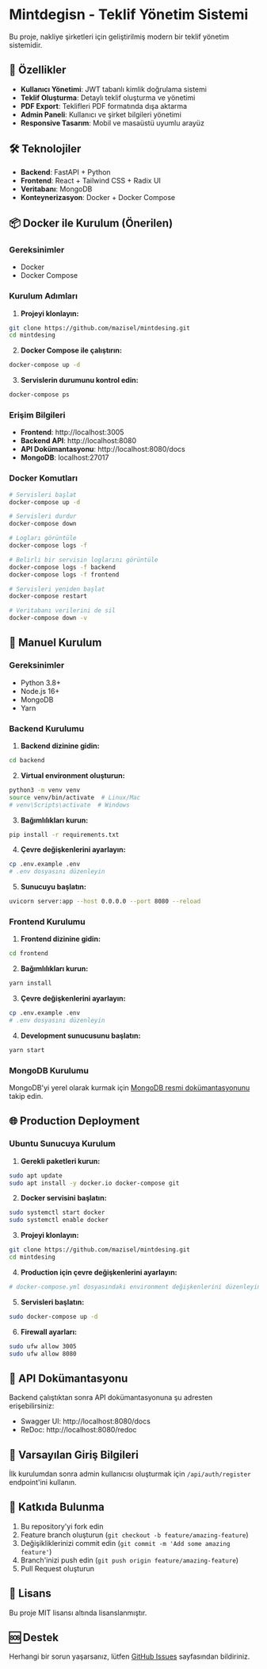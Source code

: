 # Mintdegisn - Teklif Yönetim Sistemi

Bu proje, nakliye şirketleri için geliştirilmiş modern bir teklif yönetim sistemidir.

## 🚀 Özellikler

- **Kullanıcı Yönetimi**: JWT tabanlı kimlik doğrulama sistemi
- **Teklif Oluşturma**: Detaylı teklif oluşturma ve yönetimi
- **PDF Export**: Teklifleri PDF formatında dışa aktarma
- **Admin Paneli**: Kullanıcı ve şirket bilgileri yönetimi
- **Responsive Tasarım**: Mobil ve masaüstü uyumlu arayüz

## 🛠️ Teknolojiler

- **Backend**: FastAPI + Python
- **Frontend**: React + Tailwind CSS + Radix UI
- **Veritabanı**: MongoDB
- **Konteynerizasyon**: Docker + Docker Compose

## 📦 Docker ile Kurulum (Önerilen)

### Gereksinimler
- Docker
- Docker Compose

### Kurulum Adımları

1. **Projeyi klonlayın:**
```bash
git clone https://github.com/mazisel/mintdesing.git
cd mintdesing
```

2. **Docker Compose ile çalıştırın:**
```bash
docker-compose up -d
```

3. **Servislerin durumunu kontrol edin:**
```bash
docker-compose ps
```

### Erişim Bilgileri
- **Frontend**: http://localhost:3005
- **Backend API**: http://localhost:8080
- **API Dokümantasyonu**: http://localhost:8080/docs
- **MongoDB**: localhost:27017

### Docker Komutları

```bash
# Servisleri başlat
docker-compose up -d

# Servisleri durdur
docker-compose down

# Logları görüntüle
docker-compose logs -f

# Belirli bir servisin loglarını görüntüle
docker-compose logs -f backend
docker-compose logs -f frontend

# Servisleri yeniden başlat
docker-compose restart

# Veritabanı verilerini de sil
docker-compose down -v
```

## 🔧 Manuel Kurulum

### Gereksinimler
- Python 3.8+
- Node.js 16+
- MongoDB
- Yarn

### Backend Kurulumu

1. **Backend dizinine gidin:**
```bash
cd backend
```

2. **Virtual environment oluşturun:**
```bash
python3 -m venv venv
source venv/bin/activate  # Linux/Mac
# venv\Scripts\activate  # Windows
```

3. **Bağımlılıkları kurun:**
```bash
pip install -r requirements.txt
```

4. **Çevre değişkenlerini ayarlayın:**
```bash
cp .env.example .env
# .env dosyasını düzenleyin
```

5. **Sunucuyu başlatın:**
```bash
uvicorn server:app --host 0.0.0.0 --port 8080 --reload
```

### Frontend Kurulumu

1. **Frontend dizinine gidin:**
```bash
cd frontend
```

2. **Bağımlılıkları kurun:**
```bash
yarn install
```

3. **Çevre değişkenlerini ayarlayın:**
```bash
cp .env.example .env
# .env dosyasını düzenleyin
```

4. **Development sunucusunu başlatın:**
```bash
yarn start
```

### MongoDB Kurulumu

MongoDB'yi yerel olarak kurmak için [MongoDB resmi dokümantasyonunu](https://docs.mongodb.com/manual/installation/) takip edin.

## 🌐 Production Deployment

### Ubuntu Sunucuya Kurulum

1. **Gerekli paketleri kurun:**
```bash
sudo apt update
sudo apt install -y docker.io docker-compose git
```

2. **Docker servisini başlatın:**
```bash
sudo systemctl start docker
sudo systemctl enable docker
```

3. **Projeyi klonlayın:**
```bash
git clone https://github.com/mazisel/mintdesing.git
cd mintdesing
```

4. **Production için çevre değişkenlerini ayarlayın:**
```bash
# docker-compose.yml dosyasındaki environment değişkenlerini düzenleyin
```

5. **Servisleri başlatın:**
```bash
sudo docker-compose up -d
```

6. **Firewall ayarları:**
```bash
sudo ufw allow 3005
sudo ufw allow 8080
```

## 📝 API Dokümantasyonu

Backend çalıştıktan sonra API dokümantasyonuna şu adresten erişebilirsiniz:
- Swagger UI: http://localhost:8080/docs
- ReDoc: http://localhost:8080/redoc

## 🔐 Varsayılan Giriş Bilgileri

İlk kurulumdan sonra admin kullanıcısı oluşturmak için `/api/auth/register` endpoint'ini kullanın.

## 🤝 Katkıda Bulunma

1. Bu repository'yi fork edin
2. Feature branch oluşturun (`git checkout -b feature/amazing-feature`)
3. Değişikliklerinizi commit edin (`git commit -m 'Add some amazing feature'`)
4. Branch'inizi push edin (`git push origin feature/amazing-feature`)
5. Pull Request oluşturun

## 📄 Lisans

Bu proje MIT lisansı altında lisanslanmıştır.

## 🆘 Destek

Herhangi bir sorun yaşarsanız, lütfen [GitHub Issues](https://github.com/mazisel/mintdesing/issues) sayfasından bildiriniz.
